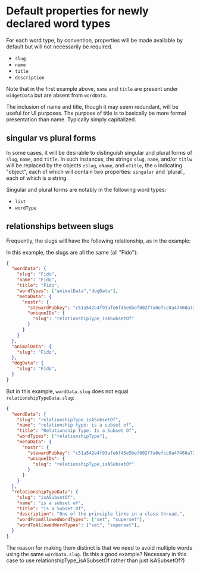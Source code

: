 Default properties for newly declared word types
=====

For each word type, by convention, properties will be made available by default but will not necessarily be required.
- `slug`
- `name`
- `title`
- `description`

Note that in the first example above, `name` and `title` are present under `widgetData` but are absent from `wordData`.

The inclusion of name and title, though it may seem redundant, will be useful for UI purposes. The purpose of title is to basically be more formal presentation than name. Typically simply capitalized.

## singular vs plural forms

In some cases, it will be desirable to distinguish singular and plural forms of `slug`, `name`, and `title`. In such instances, the strings `slug`, `name`, and/or `titlw` will be replaced by the objects `oSlug`, `oName`, and `oTitle`, the `o` indicating "object", each of which will contain two properties: `singular` and 'plural`, each of which is a string.

Singular and plural forms are notably in the following word types:
- `list`
- `wordType`

## relationships between slugs

Frequently, the slugs will have the following relationship, as in the example:

In this example, the slugs are all the same (all "Fido"):

```json
{
  "wordData": {
    "slug": "Fido",
    "name": "Fido",
    "title": "Fido",
    "wordTypes": ["animalData","dogData"],
    "metaData": {
      "nostr": {
        "stewardPubkey": "c51a542e4f93afe6f45e5bef002f7a0efcc0a47460a736654c0bee5402c482fa",
        "uniqueIDs": {
          "slug": "relationshipType_isASubsetOf"
        }
      }
    }
  },
  "animalData": {
    "slug": "Fido",
  },
  "dogData": {
    "slug": "Fido",
  }
}
```

But in this example, `wordData.slug` does not equal `relationshipTypeData.slug`:

```json
{
  "wordData": {
    "slug": "relationshipType_isASubsetOf",
    "name": "relationship type: is a subset of",
    "title": "Relationship Type: Is a Subset Of",
    "wordTypes": ["relationshipType"],
    "metaData": {
      "nostr": {
        "stewardPubkey": "c51a542e4f93afe6f45e5bef002f7a0efcc0a47460a736654c0bee5402c482fa",
        "uniqueIDs": {
          "slug": "relationshipType_isASubsetOf"
        }
      }
    }
  },
  "relationshipTypeData": {
    "slug": "isASubsetOf",
    "name": "is a subset of",
    "title": "Is a Subset Of",
    "description": "One of the principle links in a class thread.",
    "wordFromAllowedWordTypes": ["set", "superset"],
    "wordToAllowedWordTypes": ["set", "superset"],
  }
}
```

The reason for making them distinct is that we need to avoid multiple words using the same `wordData.slug`. (Is this a good example? Necessary in this case to use relationshipType_isASubsetOf rather than just isASubsetOf?)
